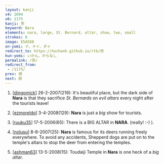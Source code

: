 ```yaml
---
layout: kanji
v4: 1094
v6: 1175
kanji: 奈
keyword: Nara
elements: nara, large, St. Bernard, altar, show, two, small
strokes: 8
image: E5A588
on-yomi: ナ、ナイ、ダイ
redirect_to: https://hochanh.github.io/rtk/奈
kun-yomi: いかん、からなし
permalink: /奈/
redirect_from:
 - /1175/
prev: 視
next: 尉
---
```


1) [<a href="http://kanji.koohii.com/profile/dingomick">dingomick</a>] 26-2-2007(219): It&#039;s beautiful place, but the dark side of<strong> Nara</strong> is that they sacrifice <em>St. Bernards</em> on <em>evil altars</em> every night after the tourists leave!

2) [<a href="http://kanji.koohii.com/profile/ezmoreldo">ezmoreldo</a>] 3-4-2008(129): <strong>Nara</strong> is just a <em>big</em> <em>show</em> for tourists.

3) [<a href="http://kanji.koohii.com/profile/ruuku35">ruuku35</a>] 17-5-2006(65): There is a BIG ALTAR in<strong> NARA</strong>. (really! :-) ).

4) [<a href="http://kanji.koohii.com/profile/nolusu">nolusu</a>] 8-8-2007(25): <strong>Nara</strong> is famous for its deers running freely everywhere. To avoid any accidents, Shepperd dogs are put on to the temple&#039;s altars to stop the deer from entering the temples.

5) [<a href="http://kanji.koohii.com/profile/ashman63">ashman63</a>] 13-5-2008(15): Toudaiji Temple in<strong> Nara</strong> is one heck of a <em>big altar</em>.

